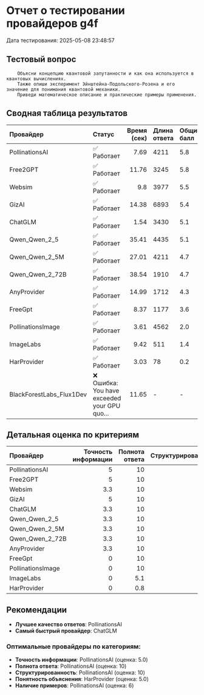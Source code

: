 # Отчет о тестировании провайдеров g4f

Дата тестирования: 2025-05-08 23:48:57

## Тестовый вопрос


        Объясни концепцию квантовой запутанности и как она используется в квантовых вычислениях. 
        Также опиши эксперимент Эйнштейна-Подольского-Розена и его значение для понимания квантовой механики.
        Приведи математическое описание и практические примеры применения.
        

## Сводная таблица результатов

| Провайдер                | Статус                                      |   Время (сек) | Длина ответа   | Общий балл   |
|:-------------------------|:--------------------------------------------|--------------:|:---------------|:-------------|
| PollinationsAI           | ✅ Работает                                  |          7.69 | 4211           | 5.8          |
| Free2GPT                 | ✅ Работает                                  |         11.76 | 3245           | 5.8          |
| Websim                   | ✅ Работает                                  |          9.8  | 3977           | 5.5          |
| GizAI                    | ✅ Работает                                  |         14.38 | 6893           | 5.4          |
| ChatGLM                  | ✅ Работает                                  |          1.54 | 3430           | 5.1          |
| Qwen_Qwen_2_5            | ✅ Работает                                  |         35.41 | 4435           | 5.1          |
| Qwen_Qwen_2_5M           | ✅ Работает                                  |         27.01 | 4211           | 4.7          |
| Qwen_Qwen_2_72B          | ✅ Работает                                  |         38.54 | 1910           | 4.7          |
| AnyProvider              | ✅ Работает                                  |         14.99 | 1712           | 4.3          |
| FreeGpt                  | ✅ Работает                                  |          8.37 | 1177           | 3.6          |
| PollinationsImage        | ✅ Работает                                  |          3.61 | 4562           | 2.0          |
| ImageLabs                | ✅ Работает                                  |          9.42 | 511            | 1.4          |
| HarProvider              | ✅ Работает                                  |          3.03 | 78             | 0.2          |
| BlackForestLabs_Flux1Dev | ❌ Ошибка: You have exceeded your GPU quo... |         11.65 | -              | -            |

## Детальная оценка по критериям

| Провайдер         |   Точность информации |   Полнота ответа |   Структурированность |   Понятность объяснения |   Наличие примеров |
|:------------------|----------------------:|-----------------:|----------------------:|------------------------:|-------------------:|
| PollinationsAI    |                   5   |             10   |                    10 |                       3 |                  6 |
| Free2GPT          |                   5   |             10   |                    10 |                       3 |                  6 |
| Websim            |                   3.3 |             10   |                    10 |                       3 |                  6 |
| GizAI             |                   5   |             10   |                    10 |                       3 |                  4 |
| ChatGLM           |                   3.3 |             10   |                    10 |                       3 |                  4 |
| Qwen_Qwen_2_5     |                   3.3 |             10   |                    10 |                       3 |                  4 |
| Qwen_Qwen_2_5M    |                   3.3 |             10   |                    10 |                       3 |                  2 |
| Qwen_Qwen_2_72B   |                   3.3 |             10   |                     8 |                       3 |                  4 |
| AnyProvider       |                   3.3 |             10   |                     8 |                       3 |                  2 |
| FreeGpt           |                   0   |             10   |                    10 |                       3 |                  0 |
| PollinationsImage |                   0   |             10   |                     2 |                       3 |                  0 |
| ImageLabs         |                   0   |              5.1 |                     2 |                       3 |                  2 |
| HarProvider       |                   0   |              0.8 |                     0 |                       5 |                  0 |

## Рекомендации

- **Лучшее качество ответов**: PollinationsAI
- **Самый быстрый провайдер**: ChatGLM

### Оптимальные провайдеры по категориям:

- **Точность информации**: PollinationsAI (оценка: 5.0)
- **Полнота ответа**: PollinationsAI (оценка: 10)
- **Структурированность**: PollinationsAI (оценка: 10)
- **Понятность объяснения**: HarProvider (оценка: 5.0)
- **Наличие примеров**: PollinationsAI (оценка: 6)

